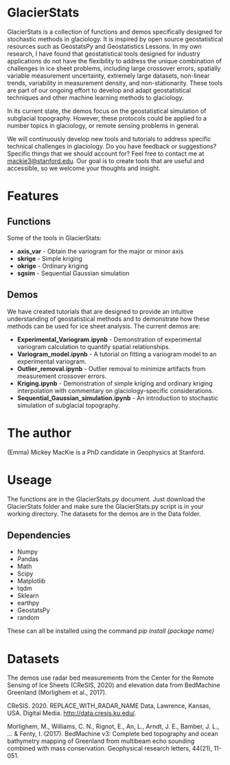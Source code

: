# GlacierStats
GlacierStats is a collection of functions and demos specifically designed for stochastic methods in glaciology. It is inspired by open source geostatistical resources such as GeostatsPy and Geostatistics Lessons. In my own research, I have found that geostatistical tools designed for industry applications do not have the flexibility to address the unique combination of challenges in ice sheet problems, including large crossover errors, spatially variable measurement uncertainty, extremely large datasets, non-linear trends, variability in measurement density, and non-stationarity. These tools are part of our ongoing effort to develop and adapt geostatistical techniques and other machine learning methods to glaciology.

In its current state, the demos focus on the geostatistical simulation of subglacial topography. However, these protocols could be applied to a number topics in glaciology, or remote sensing problems in general.

We will continuously develop new tools and tutorials to address specific technical challenges in glaciology. Do you have feedback or suggestions? Specific things that we should account for? Feel free to contact me at mackie3@stanford.edu. Our goal is to create tools that are useful and accessible, so we welcome your thoughts and insight.

# Features

## Functions
Some of the tools in GlacierStats:

* **axis_var** - Obtain the variogram for the major or minor axis
* **skrige** - Simple kriging
* **okrige** - Ordinary kriging
* **sgsim** - Sequential Gaussian simulation

## Demos
We have created tutorials that are designed to provide an intuitive understanding of geostatistical methods and to demonstrate how these methods can be used for ice sheet analysis. The current demos are:

* **Experimental_Variogram.ipynb** - Demonstration of experimental variogram calculation to quantify spatial relationships.
* **Variogram_model.ipynb** - A tutorial on fitting a variogram model to an experimental variogram.
* **Outlier_removal.ipynb** - Outlier removal to minimize artifacts from measurement crossover errors.
* **Kriging.ipynb** - Demonstration of simple kriging and ordinary kriging interpolation with commentary on glaciology-specific considerations.
* **Sequential_Gaussian_simulation.ipynb** - An introduction to stochastic simulation of subglacial topography.


# The author
(Emma) Mickey MacKie is a PhD candidate in Geophysics at Stanford.

# Useage
The functions are in the GlacierStats.py document. Just download the GlacierStats folder and make sure the GlacierStats.py script is in your working directory. The datasets for the demos are in the Data folder.

## Dependencies
* Numpy
* Pandas
* Math
* Scipy
* Matplotlib
* tqdm
* Sklearn
* earthpy
* GeostatsPy
* random

These can all be installed using the command *pip install (package name)*

# Datasets

The demos use radar bed measurements from the Center for the Remote Sensing of Ice Sheets (CReSIS, 2020) and elevation data from BedMachine Greenland (Morlighem et al., 2017).

CReSIS. 2020. REPLACE_WITH_RADAR_NAME Data, Lawrence, Kansas, USA. Digital Media. http://data.cresis.ku.edu/.

Morlighem, M., Williams, C. N., Rignot, E., An, L., Arndt, J. E., Bamber, J. L., ... & Fenty, I. (2017). BedMachine v3: Complete bed topography and ocean bathymetry mapping of Greenland from multibeam echo sounding combined with mass conservation. Geophysical research letters, 44(21), 11-051.
